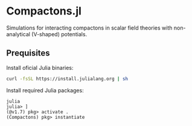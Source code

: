 # Compactons.jl

Simulations for interacting compactons in scalar field theories with non-analytical (V-shaped) potentials.

## Prequisites

Install oficial Julia binaries:

```sh
curl -fsSL https://install.julialang.org | sh
```

Install required Julia packages:

```
julia
julia> ]
(@v1.7) pkg> activate .
(Compactons) pkg> instantiate
```
